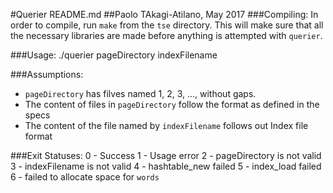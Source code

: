 #Querier README.md
##Paolo TAkagi-Atilano, May 2017
###Compiling:
In order to compile, run `make` from the `tse` directory.  This will make sure that all the necessary libraries are made before anything is attempted with `querier`.

###Usage:
./querier pageDirectory indexFilename

###Assumptions:
- `pageDirectory` has filves named 1, 2, 3, ..., without gaps.
- The content of files in `pageDirectory` follow the format as defined in the specs
- The content of the file named by `indexFilename` follows out Index file format

###Exit Statuses:
0 - Success
1 - Usage error
2 - pageDirectory is not valid
3 - indexFilename is not valid
4 - hashtable_new failed
5 - index_load failed
6 - failed to allocate space for `words`

